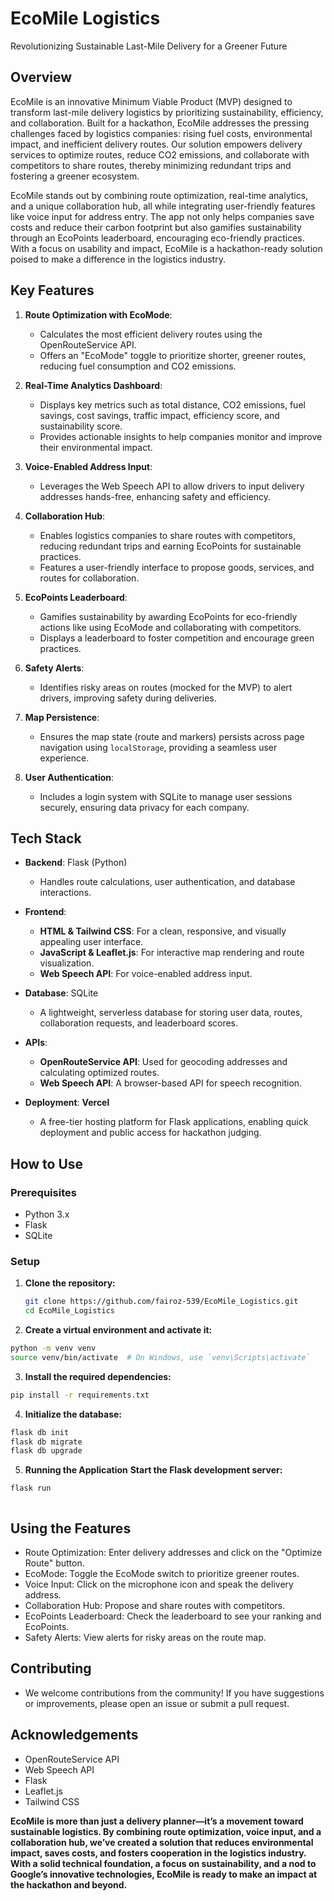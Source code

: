 # EcoMile Logistics

Revolutionizing Sustainable Last-Mile Delivery for a Greener Future

## Overview

EcoMile is an innovative Minimum Viable Product (MVP) designed to transform last-mile delivery logistics by prioritizing sustainability, efficiency, and collaboration. Built for a hackathon, EcoMile addresses the pressing challenges faced by logistics companies: rising fuel costs, environmental impact, and inefficient delivery routes. Our solution empowers delivery services to optimize routes, reduce CO2 emissions, and collaborate with competitors to share routes, thereby minimizing redundant trips and fostering a greener ecosystem.

EcoMile stands out by combining route optimization, real-time analytics, and a unique collaboration hub, all while integrating user-friendly features like voice input for address entry. The app not only helps companies save costs and reduce their carbon footprint but also gamifies sustainability through an EcoPoints leaderboard, encouraging eco-friendly practices. With a focus on usability and impact, EcoMile is a hackathon-ready solution poised to make a difference in the logistics industry.

## Key Features

1. **Route Optimization with EcoMode**:
   - Calculates the most efficient delivery routes using the OpenRouteService API.
   - Offers an "EcoMode" toggle to prioritize shorter, greener routes, reducing fuel consumption and CO2 emissions.

2. **Real-Time Analytics Dashboard**:
   - Displays key metrics such as total distance, CO2 emissions, fuel savings, cost savings, traffic impact, efficiency score, and sustainability score.
   - Provides actionable insights to help companies monitor and improve their environmental impact.

3. **Voice-Enabled Address Input**:
   - Leverages the Web Speech API to allow drivers to input delivery addresses hands-free, enhancing safety and efficiency.

4. **Collaboration Hub**:
   - Enables logistics companies to share routes with competitors, reducing redundant trips and earning EcoPoints for sustainable practices.
   - Features a user-friendly interface to propose goods, services, and routes for collaboration.

5. **EcoPoints Leaderboard**:
   - Gamifies sustainability by awarding EcoPoints for eco-friendly actions like using EcoMode and collaborating with competitors.
   - Displays a leaderboard to foster competition and encourage green practices.

6. **Safety Alerts**:
   - Identifies risky areas on routes (mocked for the MVP) to alert drivers, improving safety during deliveries.

7. **Map Persistence**:
   - Ensures the map state (route and markers) persists across page navigation using `localStorage`, providing a seamless user experience.

8. **User Authentication**:
   - Includes a login system with SQLite to manage user sessions securely, ensuring data privacy for each company.

## Tech Stack

- **Backend**: Flask (Python)
  - Handles route calculations, user authentication, and database interactions.

- **Frontend**:
  - **HTML & Tailwind CSS**: For a clean, responsive, and visually appealing user interface.
  - **JavaScript & Leaflet.js**: For interactive map rendering and route visualization.
  - **Web Speech API**: For voice-enabled address input.

- **Database**: SQLite
  - A lightweight, serverless database for storing user data, routes, collaboration requests, and leaderboard scores.

- **APIs**:
  - **OpenRouteService API**: Used for geocoding addresses and calculating optimized routes.
  - **Web Speech API**: A browser-based API for speech recognition.

- **Deployment**: **Vercel**
  - A free-tier hosting platform for Flask applications, enabling quick deployment and public access for hackathon judging.

## How to Use

### Prerequisites

- Python 3.x
- Flask
- SQLite

### Setup

1. **Clone the repository:**
   ```sh
   git clone https://github.com/fairoz-539/EcoMile_Logistics.git
   cd EcoMile_Logistics

2. **Create a virtual environment and activate it:**

```sh
python -m venv venv
source venv/bin/activate  # On Windows, use `venv\Scripts\activate`
```

3. **Install the required dependencies:**

```sh
pip install -r requirements.txt
```

4. **Initialize the database:**

```sh
flask db init
flask db migrate
flask db upgrade
```

5. **Running the Application**
**Start the Flask development server:**

```sh
flask run
```

```Access the application in your web browser: Navigate to http://127.0.0.1:5000 to use EcoMile.
```

## Using the Features
 - Route Optimization: Enter delivery addresses and click on the "Optimize Route" button.
 - EcoMode: Toggle the EcoMode switch to prioritize greener routes.
 - Voice Input: Click on the microphone icon and speak the delivery address.
 - Collaboration Hub: Propose and share routes with competitors.
 - EcoPoints Leaderboard: Check the leaderboard to see your ranking and EcoPoints.
 - Safety Alerts: View alerts for risky areas on the route map.


## Contributing

 - We welcome contributions from the community! If you have suggestions or improvements, please open an issue or submit a pull request.

## Acknowledgements
 - OpenRouteService API
 - Web Speech API
 - Flask
 - Leaflet.js
 - Tailwind CSS

   
**EcoMile is more than just a delivery planner—it’s a movement toward sustainable logistics. By combining route optimization, voice input, and a collaboration hub, we’ve created a solution that reduces environmental impact, saves costs, and fosters cooperation in the logistics industry. With a solid technical foundation, a focus on sustainability, and a nod to Google’s innovative technologies, EcoMile is ready to make an impact at the hackathon and beyond.**
   
